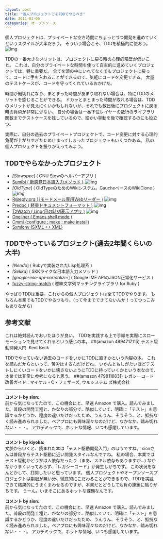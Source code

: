 ```yaml
---
layout: post
title: "個人プロジェクトこそTDDでやるべき"
date: 2011-03-06
categories: オープンソース
---
```

個人プロジェクトは、プライベートな空き時間にちょっとづつ開発を進めていくというスタイルが大半だろう。
そういう場合こそ、TDDを積極的に使おう。
 ![img](http://mrg.bz/UKvA7I)

TDDの一番大きなメリットは、プロジェクトに戻る時の心理的障壁が低いこと。
これは、自分のプライベートな時間を使って自主的に進めていくプロジェクトでは、特に重要だ。
全てを頭の中にいれてなくてもプロジェクトに戻って、コードに手を入れることができるので、気軽にコードを変更できる。
大量のテストケースが、コードを守ってくれているおかげだ。

時間が細切れになり、まとまった時間があまり取れない場合は、特にTDDのメリットを感じることができる。
ドカッとまとまった時間が取れる場合は、TDDのメリットが見えにくいかもしれないが、それでも数日後にプロジェクトに戻る時の負荷が非常に少ない。
自分の場合は一番下位レイヤーの数行のライブラリ関数までテストケースを残しているので、細かい挙動を後で確認するのにも役立つ。

実際に、自分の過去のプライベートプロジェクトで、コード変更に対する心理的負荷が上がりすぎたため止まってしまったプロジェクトもいくつかある。
私の個人プロジェクトを振りかえってみよう。

## TDDでやらなかったプロジェクト
- *[Stowspec*] ( GNU Stowのヘルパーアプリ )
- [Sumibi ( 新感覚日本語入力メソッド )](http://www.sumibi.org/)
    ![img](http://www.sumibi.org/sumibi_org_WASHIlogo.png)
- *[OldType*] ( OldTypeのためのWikiシステム。GaucheベースのWikiClone )
    ![img](../img/oldtype_logo.png)
- [R@eply.org ( iモードメール専用Webリーダー )](http://r.eply.org/)
    ![img](http://r.eply.org/eply_org_icon.gif)
- [Predoc ( 軽量ドキュメントフォーマット )](http://www.netfort.gr.jp/~kiyoka/predoc/index_ja.html)
    ![img](http://www.netfort.gr.jp/~kiyoka/predoc/img/img_close.png)
- [TzWatch ( Lingr用の時刻表示アプリ )](http://www.sumibi.org/lingr/tzwatch.cgi)
    ![img](http://farm4.static.flickr.com/3043/2924809497_52f5ce4524_o.png)
- [Oneliner ( Emacs shell mode )](http://oneliner-elisp.sourceforge.net/index_ja.html)
- [Cmmi (configure ; make ; make install)](http://www.netfort.gr.jp/~kiyoka/cmmi/index_ja.html)
- [Sxmlcnv (SXML <-> XML)](http://www.netfort.gr.jp/~kiyoka/sxmlcnv/index_ja.html)

## TDDでやっているプロジェクト(過去2年間くらいの大半)
- *[Nendo*]    ( Rubyで実装されたLisp処理系 )
- *[Sekka*]    ( SKKライクな日本語入力メソッド )
- *[google-ime-api-normalizer*] ( Google IME APIのJSON正常化サービス )
- [fuzzy-string-match](http://github.com/kiyoka/fuzzy-string-match) ( 曖昧文字列マッチングライブラリ for Ruby )

やっぱりTDDは重要。これからの個人プロジェクトは全てTDDでやります。
もちろん本業でもTDDでやるつもり。(って今までできてないんか！ってつっこみもありながら)

## 参考文献
 これは絶対読んでおいたほうが良い。
 TDDを実践する上で手順を実際にスローモーションで見せてくれるという感じの本。
 ##(amazon 4894717115)  テスト駆動開発入門: Kent Beck

 TDDでやっていない過去のコードをいかにTDDに直すかという内容の本。
 これを読んだからといって、苦労はするんだけどね。
 いかんともしがたいほどテストしにくいコードをいかに壊さないようにTDDに持っていくかという本なので、本業では非常に参考になると思う。
 ##(amazon 4798116831)  レガシーコード改善ガイド : マイケル・C・フェザーズ, ウルシステム
ズ株式会社



---

**コメント by sion:**  
前から気になってたので、この機会にと、早速 Amazon で購入。読んでみました。普段の開発工程と、かなりの部分で、酷似していて、明確に「テスト」を意識するかどうか、程度の違いだけだったため、うんうん、そうそう、と、抵抗なく読み進められました。ペアプロにも興味深々なのだけど、なかなか、踏み切れない・・・。
アカデミックで、ホットな情報、いつも感謝しています。


---

**コメント by kiyoka:**  
文脈からいくと、読まれた本は「テスト駆動開発入門」のほうですね。
sionさんは普段からテスト駆動に近い開発スタイルなんですね。
私の場合、本業ではテスト駆動かどうかは人依存だったり（まあ、スキル依存もありますが...) なかなかうまくいっておらず、「レガシーコード」が発生しがちです。
この状況をなんとかして、打開したいと思っています。
個人プロジェクトやオープンソースプロジェクトは期限が無い分、徹底的にこだわることができるので、TDDを実践できて結果的にうまくまわせるのですが、本業だとどうしても負の連鎖に陥りがちです。
うーん。いまそこにあるホットな課題なんです。

**コメント by sion:**  
前から気になってたので、この機会にと、早速 Amazon で購入。読んでみました。普段の開発工程と、かなりの部分で、酷似していて、明確に「テスト」を意識するかどうか、程度の違いだけだったため、うんうん、そうそう、と、抵抗なく読み進められました。ペアプロにも興味深々なのだけど、なかなか、踏み切れない・・・。
アカデミックで、ホットな情報、いつも感謝しています。
